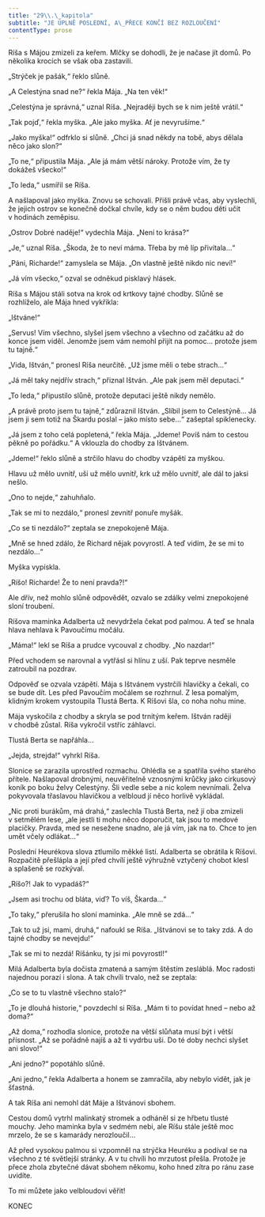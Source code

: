 ```yaml
---
title: "29\\.\_kapitola"
subtitle: "JE ÚPLNĚ POSLEDNÍ, A\_PŘECE KONČÍ BEZ ROZLOUČENÍ"
contentType: prose
---
```


<section>

Ríša s Májou zmizeli za keřem. Mlčky se dohodli, že je načase jít domů. Po několika krocích se však oba zastavili.

„Strýček je pašák,“ řeklo slůně.

„A Celestýna snad ne?“ řekla Mája. „Na ten věk!“

„Celestýna je správná,“ uznal Ríša. „Nejraději bych se k nim ještě vrátil.“

„Tak pojď,“ řekla myška. „Ale jako myška. Ať je nevyrušíme.“

„Jako myška!“ odfrklo si slůně. „Chci já snad někdy na tobě, abys dělala něco jako slon?“

„To ne,“ připustila Mája. „Ale já mám větší nároky. Protože vím, že ty dokážeš všecko!“

„To leda,“ usmířil se Ríša.

A našlapoval jako myška. Znovu se schovali. Přišli právě včas, aby vyslechli, že jejich ostrov se konečně dočkal chvíle, kdy se o něm budou děti učit v hodinách zeměpisu.

„Ostrov Dobré naděje!“ vydechla Mája. „Není to krása?“

„Je,“ uznal Ríša. „Škoda, že to neví máma. Třeba by mě líp přivítala…“

„Páni, Richarde!“ zamyslela se Mája. „On vlastně ještě nikdo nic neví!“

„Já vím všecko,“ ozval se odněkud pisklavý hlásek.

Ríša s Májou stáli sotva na krok od krtkovy tajné chodby. Slůně se rozhlíželo, ale Mája hned vykřikla:

„Ištváne!“

„Servus! Vím všechno, slyšel jsem všechno a všechno od začátku až do konce jsem viděl. Jenomže jsem vám nemohl přijít na pomoc… protože jsem tu tajně.“

„Vida, Ištván,“ pronesl Ríša neurčitě. „Už jsme měli o tebe strach…“

„Já měl taky nejdřív strach,“ přiznal Ištván. „Ale pak jsem měl deputaci.“

„To leda,“ připustilo slůně, protože deputaci ještě nikdy nemělo.

„A právě proto jsem tu tajně,“ zdůraznil Ištván. „Slíbil jsem to Celestýně… Já jsem ji sem totiž na Škardu poslal – jako místo sebe…“ zašeptal spiklenecky.

„Já jsem z toho celá popletená,“ řekla Mája. „Jdeme! Povíš nám to cestou pěkně po pořádku.“ A vklouzla do chodby za Ištvánem.

„Jdeme!“ řeklo slůně a strčilo hlavu do chodby vzápětí za myškou.

Hlavu už mělo uvnitř, uši už mělo uvnitř, krk už mělo uvnitř, ale dál to jaksi nešlo.

„Ono to nejde,“ zahuhňalo.

„Tak se mi to nezdálo,“ pronesl zevnitř ponuře myšák.

„Co se ti nezdálo?“ zeptala se znepokojeně Mája.

„Mně se hned zdálo, že Richard nějak povyrostl. A teď vidím, že se mi to nezdálo…“

Myška vypískla.

„Ríšo! Richarde! Že to není pravda?!“

Ale dřív, než mohlo slůně odpovědět, ozvalo se zdálky velmi znepokojené sloní troubení.

Ríšova maminka Adalberta už nevydržela čekat pod palmou. A teď se hnala hlava nehlava k Pavoučímu močálu.

„Máma!“ lekl se Ríša a prudce vycouval z chodby. „No nazdar!“

Před vchodem se narovnal a vytřásl si hlínu z uší. Pak teprve nesměle zatroubil na pozdrav.

Odpověď se ozvala vzápětí. Mája s Ištvánem vystrčili hlavičky a čekali, co se bude dít. Les před Pavoučím močálem se rozhrnul. Z lesa pomalým, klidným krokem vystoupila Tlustá Berta. K Ríšovi šla, co noha nohu mine.

Mája vyskočila z chodby a skryla se pod trnitým keřem. Ištván raději v chodbě zůstal. Ríša vykročil vstříc záhlavci.

Tlustá Berta se napřáhla…

„Jejda, strejda!“ vyhrkl Ríša.

Slonice se zarazila uprostřed rozmachu. Ohlédla se a spatřila svého starého přítele. Našlapoval drobnými, neuvěřitelně vznosnými krůčky jako cirkusový koník po boku želvy Celestýny. Šli vedle sebe a nic kolem nevnímali. Želva pokyvovala třaslavou hlavičkou a velbloud jí něco horlivě vykládal.

„Nic proti burákům, má drahá,“ zaslechla Tlustá Berta, než jí oba zmizeli v setmělém lese, „ale jestli ti mohu něco doporučit, tak jsou to medové placičky. Pravda, med se nesežene snadno, ale já vím, jak na to. Chce to jen umět včely odlákat…“

Poslední Heurékova slova ztlumilo měkké listí. Adalberta se obrátila k Ríšovi. Rozpačitě přešlápla a její před chvílí ještě výhružně vztyčený chobot klesl a splašeně se rozkýval.

„Ríšo?! Jak to vypadáš?“

„Jsem asi trochu od bláta, viď? To víš, Škarda…“

„To taky,“ přerušila ho sloní maminka. „Ale mně se zdá…“

„Tak to už jsi, mami, druhá,“ nafoukl se Ríša. „Ištvánovi se to taky zdá. A do tajné chodby se nevejdu!“

„Tak se mi to nezdá! Ríšánku, ty jsi mi povyrostl!“

Milá Adalberta byla dočista zmatená a samým štěstím zesláblá. Moc radosti najednou porazí i slona. A tak chvíli trvalo, než se zeptala:

„Co se to tu vlastně všechno stalo?“

„To je dlouhá historie,“ povzdechl si Ríša. „Mám ti to povídat hned – nebo až doma?“

„Až doma,“ rozhodla slonice, protože na větší slůňata musí být i větší přísnost. „Až se pořádně najíš a až ti vydrbu uši. Do té doby nechci slyšet ani slovo!“

„Ani jedno?“ popotáhlo slůně.

„Ani jedno,“ řekla Adalberta a honem se zamračila, aby nebylo vidět, jak je šťastná.

A tak Ríša ani nemohl dát Máje a Ištvánovi sbohem.

Cestou domů vytrhl malinkatý stromek a odháněl si ze hřbetu tlusté mouchy. Jeho maminka byla v sedmém nebi, ale Ríšu stále ještě moc mrzelo, že se s kamarády nerozloučil…

Až před vysokou palmou si vzpomněl na strýčka Heuréku a podíval se na všechno z té světlejší stránky. A v tu chvíli ho mrzutost přešla. Protože je přece zhola zbytečné dávat sbohem někomu, koho hned zítra po ránu zase uvidíte.

To mi můžete jako velbloudovi věřit!

KONEC

</section>
